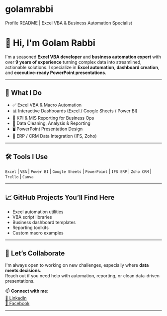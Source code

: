 # golamrabbi
Profile README | Excel VBA &amp; Business Automation Specialist
# 👋 Hi, I'm Golam Rabbi

I'm a seasoned **Excel VBA developer** and **business automation expert** with over **9 years of experience** turning complex data into streamlined, actionable solutions. I specialize in **Excel automation**, **dashboard creation**, and **executive-ready PowerPoint presentations**.

---

## 🔧 What I Do
- ✅ Excel VBA & Macro Automation  
- 📊 Interactive Dashboards (Excel / Google Sheets / Power BI)  
- 🎯 KPI & MIS Reporting for Business Ops  
- 🧹 Data Cleaning, Analysis & Reporting  
- 🖥️ PowerPoint Presentation Design  
- 🔄 ERP / CRM Data Integration (IFS, Zoho)

---

## 🛠️ Tools I Use
`Excel` | `VBA` | `Power BI` | `Google Sheets` | `PowerPoint` | `IFS ERP` | `Zoho CRM` | `Trello` | `Canva`

---

## 📈 GitHub Projects You’ll Find Here
- Excel automation utilities  
- VBA script libraries  
- Business dashboard templates  
- Reporting toolkits  
- Custom macro examples

---

## 🤝 Let’s Collaborate
I'm always open to working on new challenges, especially where **data meets decisions**.  
Reach out if you need help with automation, reporting, or clean data-driven presentations.

📫 **Connect with me:**  
[🔗 LinkedIn](https://www.linkedin.com/in/golam-rabbi-975658150)  
[🔗 Facebook](https://www.facebook.com/HYDREXX/)

---
